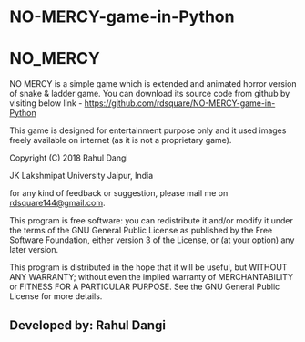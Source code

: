 # NO-MERCY-game-in-Python
#	                      NO_MERCY

NO MERCY is a simple game which is extended and animated horror version of
snake & ladder game. You can download its source code from github by visiting
						below link -
https://github.com/rdsquare/NO-MERCY-game-in-Python

This game is designed for entertainment purpose only and it used images freely
available on internet (as it is not a proprietary game).

Copyright (C) 2018  Rahul Dangi

JK Lakshmipat University Jaipur, India

for any kind of feedback or suggestion, please mail me on rdsquare144@gmail.com.

This program is free software: you can redistribute it and/or modify
it under the terms of the GNU General Public License as published by
the Free Software Foundation, either version 3 of the License, or
(at your option) any later version.

This program is distributed in the hope that it will be useful,
but WITHOUT ANY WARRANTY; without even the implied warranty of
MERCHANTABILITY or FITNESS FOR A PARTICULAR PURPOSE.  See the
GNU General Public License for more details.

## Developed by: Rahul Dangi
